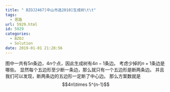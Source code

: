 ```yaml
---
title: " BZOJ2467[中山市选2010]生成树\t\t"
tags:
  - 思路
url: 5929.html
id: 5929
categories:
  - BZOJ
  - Solution
date: 2019-01-01 21:28:56
---
```


图中一共有$5n$条边，$4n$个点，因此生成树有$4n-1$条边。 考虑少掉的$n+1$条边是哪些。 显然每个五边形至少断一条边，那么就只有一个五边形是断两条边。 并且我们可以发现，断两条边的五边形一定断了中心边。 那么方案数就是 $$4n\\times 5^{n-1}$$